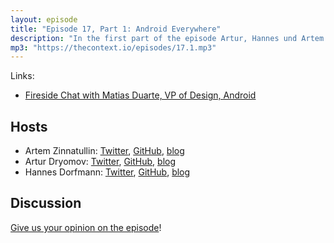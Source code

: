 ```yaml
---
layout: episode
title: "Episode 17, Part 1: Android Everywhere"
description: "In the first part of the episode Artur, Hannes und Artem discuss Android tablets, Chromebooks and Android Wear (Wear OS)."
mp3: "https://thecontext.io/episodes/17.1.mp3"
---
```

Links:

* [Fireside Chat with Matias Duarte, VP of Design, Android](https://www.youtube.com/watch?v=Ym1KkXPa9aA)

## Hosts

* Artem Zinnatullin: [Twitter](https://twitter.com/artem_zin), [GitHub](https://github.com/artem-zinnatullin), [blog](https://artemzin.com)
* Artur Dryomov: [Twitter](https://twitter.com/arturdryomov), [GitHub](https://github.com/ming13), [blog](https://arturdryomov.online)
* Hannes Dorfmann: [Twitter](https://twitter.com/sockeqwe), [GitHub](https://github.com/sockeqwe), [blog](http://hannesdorfmann.com)

## Discussion

[Give us your opinion on the episode](https://thecontext.io/episodes/17.1/discussion)!
